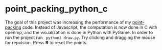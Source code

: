 # point_packing_python_c
The goal of this project was increasing the performance of my [point-packing](https://github.com/hojmax/Point-Packing) code. Instead of Javascript, the computation is now done in C with openmp, and the visualization is done in Python with PyGame. In order to run the project run ```
python3 draw.py```. Try clicking and dragging the mouse for repulsion. Press **R** to reset the points.
